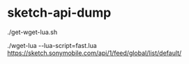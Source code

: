 # sketch-api-dump
 ./get-wget-lua.sh 

 ./wget-lua  --lua-script=fast.lua  https://sketch.sonymobile.com/api/1/feed/global/list/default/  
